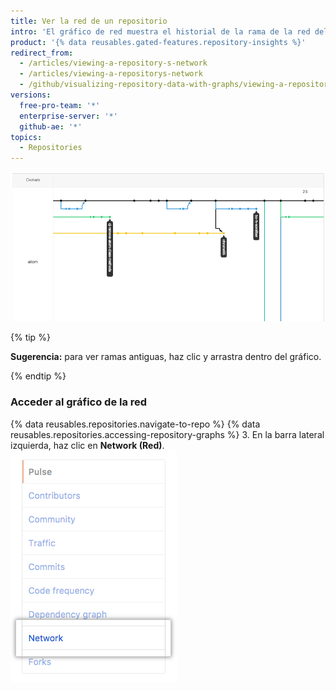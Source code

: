 ```yaml
---
title: Ver la red de un repositorio
intro: 'El gráfico de red muestra el historial de la rama de la red del repositorio completa, incluidas las ramas del repositorio raíz y las ramas de las bifurcaciones que contienen confirmaciones únicas de la red.'
product: '{% data reusables.gated-features.repository-insights %}'
redirect_from:
  - /articles/viewing-a-repository-s-network
  - /articles/viewing-a-repositorys-network
  - /github/visualizing-repository-data-with-graphs/viewing-a-repositorys-network
versions:
  free-pro-team: '*'
  enterprise-server: '*'
  github-ae: '*'
topics:
  - Repositories
---
```


![Gráfico de red del repositorio](/assets/images/help/graphs/repo_network_graph.png)

{% tip %}

**Sugerencia:** para ver ramas antiguas, haz clic y arrastra dentro del gráfico.

{% endtip %}

### Acceder al gráfico de la red

{% data reusables.repositories.navigate-to-repo %}
{% data reusables.repositories.accessing-repository-graphs %}
3. En la barra lateral izquierda, haz clic en **Network (Red)**. ![Pestaña de red](/assets/images/help/graphs/network_tab.png)
